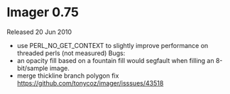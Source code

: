 # Imager 0.75

Released 20 Jun 2010

- use PERL_NO_GET_CONTEXT to slightly improve performance on threaded perls (not measured) Bugs: 
- an opacity fill based on a fountain fill would segfault when filling an 8-bit/sample image. 
- merge thickline branch polygon fix https://github.com/tonycoz/imager/isssues/43518